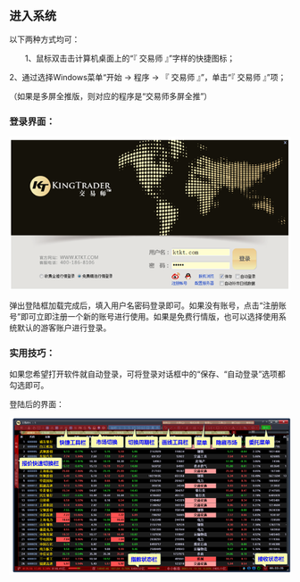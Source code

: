 ## 进入系统 


以下两种方式均可：

　　1、鼠标双击击计算机桌面上的“『 交易师 』”字样的快捷图标；

2、通过选择Windows菜单“开始 → 程序 → 『 交易师 』”，单击“『 交易师 』”项；

（如果是多屏全推版，则对应的程序是“交易师多屏全推”）


### 登录界面：

![](/assets/quan_40fc9ea2b35b070cd02f085d2e41e911.png)

弹出登陆框加载完成后，填入用户名密码登录即可。如果没有账号，点击“注册账号”即可立即注册一个新的账号进行使用。如果是免费行情版，也可以选择使用系统默认的游客账户进行登录。

 

### 实用技巧：

如果您希望打开软件就自动登录，可将登录对话框中的“保存、“自动登录”选项都勾选即可。

 

 

登陆后的界面：

![](/assets/quan_6c8da2723e420314a12e994503d7542c.png)

